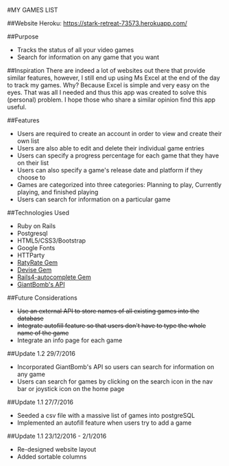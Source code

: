 #MY GAMES LIST

##Website
Heroku: https://stark-retreat-73573.herokuapp.com/

##Purpose
* Tracks the status of all your video games
* Search for information on any game that you want

##Inspiration
There are indeed a lot of websites out there that provide similar features, however, I still end up using Ms Excel at the end of the day to track my games. Why? Because Excel is simple and very easy on the eyes. That was all I needed and thus this app was created to solve this (personal) problem. I hope those who share a similar opinion find this app useful.

##Features
* Users are required to create an account in order to view and create their own list
* Users are also able to edit and delete their individual game entries
* Users can specify a progress percentage for each game that they have on their list
* Users can also specify a game's release date and platform if they choose to
* Games are categorized into three categories: Planning to play, Currently playing, and finished playing
* Users can search for information on a particular game

##Technologies Used
* Ruby on Rails
* Postgresql
* HTML5/CSS3/Bootstrap
* Google Fonts
* HTTParty
* [RatyRate Gem](https://github.com/wazery/ratyrate)
* [Devise Gem](https://github.com/plataformatec/devise)
* [Rails4-autocomplete Gem](https://github.com/peterwillcn/rails4-autocomplete)
* [GiantBomb's API](http://www.giantbomb.com/api/)

##Future Considerations
* ~~Use an external API to store names of all existing games into the database~~
* ~~Integrate autofill feature so that users don't have to type the whole name of the game~~
* Integrate an info page for each game

##Update 1.2 29/7/2016
* Incorporated GiantBomb's API so users can search for information on any game
* Users can search for games by clicking on the search icon in the nav bar or joystick icon on the home page

##Update 1.1 27/7/2016
* Seeded a csv file with a massive list of games into postgreSQL
* Implemented an autofill feature when users try to add a game

##Update 1.1 23/12/2016 - 2/1/2016
* Re-designed website layout
* Added sortable columns
